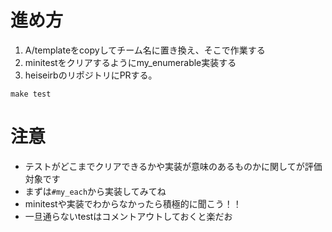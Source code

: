 # 進め方
1.  A/templateをcopyしてチーム名に置き換え、そこで作業する
2. minitestをクリアするようにmy_enumerable実装する
3. heiseirbのリポジトリにPRする。
```
make test
```
# 注意
- テストがどこまでクリアできるかや実装が意味のあるものかに関してが評価対象です
- まずは`#my_each`から実装してみてね
- minitestや実装でわからなかったら積極的に聞こう！！
- 一旦通らないtestはコメントアウトしておくと楽だお
